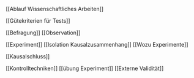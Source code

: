 [[Ablauf Wissenschaftliches Arbeiten]]

[[Gütekriterien für Tests]]

[[Befragung]]
[[Observation]]


[[Experiment]]
[[Isolation Kausalzusammenhang]]
[[Wozu Experimente]]

[[Kausalschluss]]

[[Kontrolltechniken]]
[[übung Experiment]]
[[Externe Validität]]

